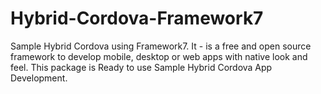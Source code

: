 # Hybrid-Cordova-Framework7
Sample Hybrid Cordova using Framework7. It - is a free and open source framework to develop mobile, desktop or web apps with native look and feel. This package is Ready to use Sample Hybrid Cordova App Development. 

